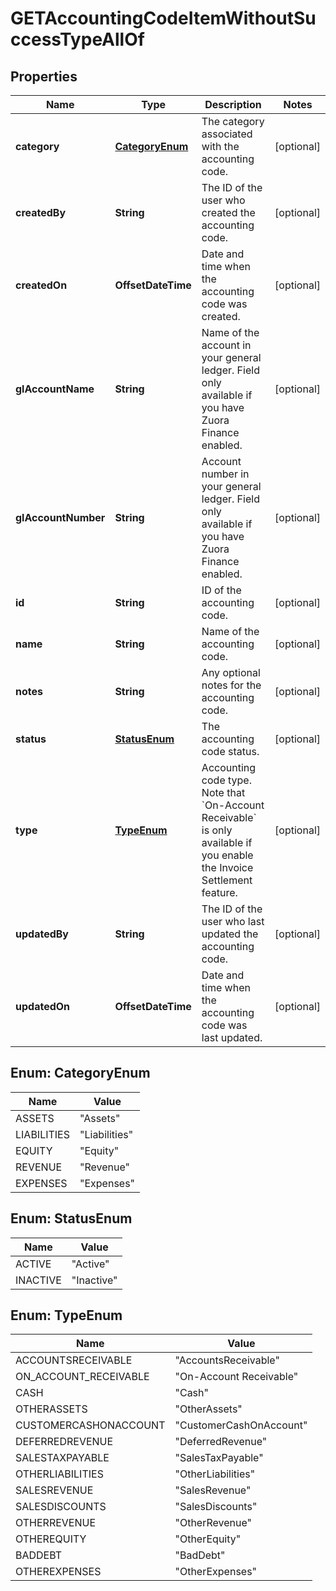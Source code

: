 

# GETAccountingCodeItemWithoutSuccessTypeAllOf


## Properties

| Name | Type | Description | Notes |
|------------ | ------------- | ------------- | -------------|
|**category** | [**CategoryEnum**](#CategoryEnum) | The category associated with the accounting code.  |  [optional] |
|**createdBy** | **String** | The ID of the user who created the accounting code.  |  [optional] |
|**createdOn** | **OffsetDateTime** | Date and time when the accounting code was created.  |  [optional] |
|**glAccountName** | **String** | Name of the account in your general ledger.  Field only available if you have Zuora Finance enabled.  |  [optional] |
|**glAccountNumber** | **String** | Account number in your general ledger.  Field only available if you have Zuora Finance enabled.  |  [optional] |
|**id** | **String** | ID of the accounting code.  |  [optional] |
|**name** | **String** | Name of the accounting code.  |  [optional] |
|**notes** | **String** | Any optional notes for the accounting code.  |  [optional] |
|**status** | [**StatusEnum**](#StatusEnum) | The accounting code status.  |  [optional] |
|**type** | [**TypeEnum**](#TypeEnum) | Accounting code type.   Note that &#x60;On-Account Receivable&#x60; is only available if you enable the Invoice Settlement feature.   |  [optional] |
|**updatedBy** | **String** | The ID of the user who last updated the accounting code.  |  [optional] |
|**updatedOn** | **OffsetDateTime** | Date and time when the accounting code was last updated.  |  [optional] |



## Enum: CategoryEnum

| Name | Value |
|---- | -----|
| ASSETS | &quot;Assets&quot; |
| LIABILITIES | &quot;Liabilities&quot; |
| EQUITY | &quot;Equity&quot; |
| REVENUE | &quot;Revenue&quot; |
| EXPENSES | &quot;Expenses&quot; |



## Enum: StatusEnum

| Name | Value |
|---- | -----|
| ACTIVE | &quot;Active&quot; |
| INACTIVE | &quot;Inactive&quot; |



## Enum: TypeEnum

| Name | Value |
|---- | -----|
| ACCOUNTSRECEIVABLE | &quot;AccountsReceivable&quot; |
| ON_ACCOUNT_RECEIVABLE | &quot;On-Account Receivable&quot; |
| CASH | &quot;Cash&quot; |
| OTHERASSETS | &quot;OtherAssets&quot; |
| CUSTOMERCASHONACCOUNT | &quot;CustomerCashOnAccount&quot; |
| DEFERREDREVENUE | &quot;DeferredRevenue&quot; |
| SALESTAXPAYABLE | &quot;SalesTaxPayable&quot; |
| OTHERLIABILITIES | &quot;OtherLiabilities&quot; |
| SALESREVENUE | &quot;SalesRevenue&quot; |
| SALESDISCOUNTS | &quot;SalesDiscounts&quot; |
| OTHERREVENUE | &quot;OtherRevenue&quot; |
| OTHEREQUITY | &quot;OtherEquity&quot; |
| BADDEBT | &quot;BadDebt&quot; |
| OTHEREXPENSES | &quot;OtherExpenses&quot; |



